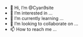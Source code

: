- 👋 Hi, I’m @Cyan9site
- 👀 I’m interested in ...
- 🌱 I’m currently learning ...
- 💞️ I’m looking to collaborate on ...
- 📫 How to reach me ...

<!---
Cyan9site/Cyan9site is a ✨ special ✨ repository because its `README.md` (this file) appears on your GitHub profile.
You can click the Preview link to take a look at your changes.
--->
